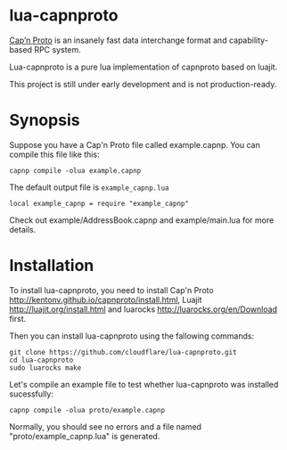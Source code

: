lua-capnproto
=============

[Cap’n Proto](http://kentonv.github.io/capnproto/index.html) is an insanely fast data interchange format and capability-based RPC system.

Lua-capnproto is a pure lua implementation of capnproto based on luajit.

This project is still under early development and is not production-ready.

Synopsis
========
Suppose you have a Cap'n Proto file called example.capnp. You can compile this file like this:

    capnp compile -olua example.capnp

The default output file is `example_capnp.lua`

    local example_capnp = require "example_capnp"

Check out example/AddressBook.capnp and example/main.lua for more details.

Installation
============
To install lua-capnproto, you need to install Cap'n Proto <http://kentonv.github.io/capnproto/install.html>, Luajit <http://luajit.org/install.html> and luarocks <http://luarocks.org/en/Download> first.

Then you can install lua-capnproto using the fallowing commands:

    git clone https://github.com/cloudflare/lua-capnproto.git
    cd lua-capnproto
    sudo luarocks make

Let's compile an example file to test whether lua-capnproto was installed sucessfully:

    capnp compile -olua proto/example.capnp

Normally, you should see no errors and a file named "proto/example_capnp.lua" is generated.
